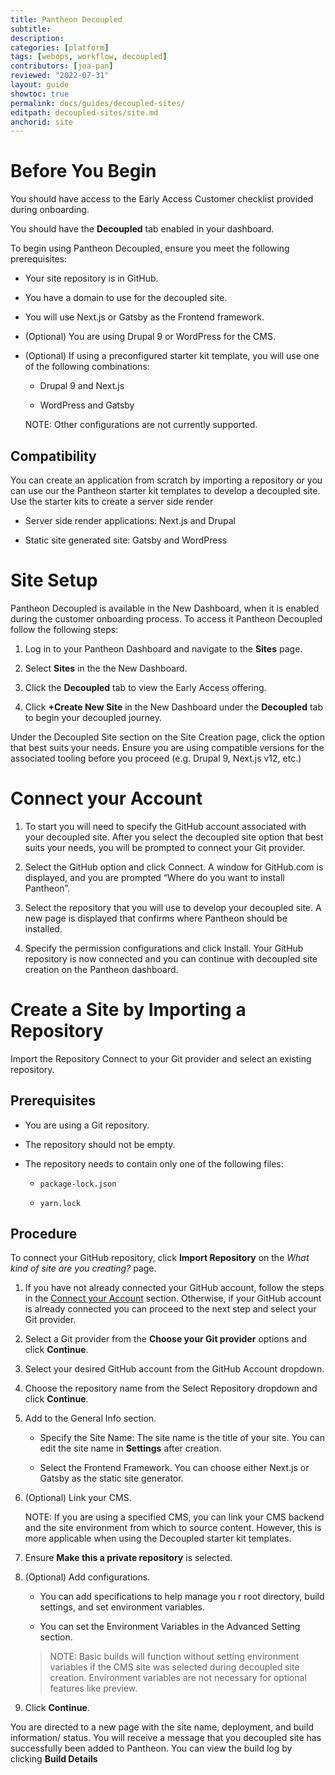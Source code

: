```yaml
---
title: Pantheon Decoupled
subtitle: 
description: 
categories: [platform]
tags: [webops, workflow, decoupled]
contributors: [joa-pan]
reviewed: "2022-07-31"
layout: guide
showtoc: true
permalink: docs/guides/decoupled-sites/
editpath: decoupled-sites/site.md
anchorid: site
---
```


# Before You Begin

You should have access to the Early Access Customer checklist provided during onboarding. 

You should have the **Decoupled** tab enabled in your dashboard. 

To begin using Pantheon Decoupled, ensure you meet the following prerequisites:

* Your site repository is in GitHub.

* You have a domain to use for the decoupled site.

* You will use Next.js or Gatsby as the Frontend framework.

* (Optional) You are using Drupal 9 or WordPress for the CMS.

* (Optional) If using a preconfigured starter kit template, you will use one of the following combinations:

    * Drupal 9 and Next.js

    * WordPress and Gatsby

    NOTE: Other configurations are not currently supported. 


## Compatibility

You can create an application from scratch by importing a repository or you can use our the Pantheon starter kit templates to develop a decoupled site. 
Use the starter kits to create a server side render

* Server side render applications: Next.js and Drupal

* Static site generated site: Gatsby and WordPress




# Site Setup

Pantheon Decoupled is available in the New Dashboard, when it is enabled during the customer onboarding process. To access it Pantheon Decoupled follow the following steps:

1. Log in to your Pantheon Dashboard and navigate to the **Sites** page.

1. Select **Sites** in the the New Dashboard. 

1. Click the **Decoupled** tab to view the Early Access offering. 

1. Click **+Create New Site** in the New Dashboard under the **Decoupled** tab to begin your decoupled journey. 

Under the Decoupled Site section on the Site Creation page, click the option that best suits your needs. Ensure you are using compatible versions for the associated tooling before you proceed (e.g. Drupal 9, Next.js v12, etc.) 
 

# Connect your Account

1. To start you will need to specify the GitHub account associated with your decoupled site. After you select the decoupled site option that best suits your needs, you will be prompted to connect your Git provider. 

1. Select the GitHub option and click Connect. A window for GitHub.com is displayed, and you are prompted “Where do you want to install Pantheon”. 

1. Select the repository that you will use to develop your decoupled site. A new page is displayed that confirms where Pantheon should be installed. 

1. Specify the permission configurations and click Install. Your GitHub repository is now connected and you can continue with decoupled site creation on the Pantheon dashboard. 



# Create a Site by Importing a Repository

Import the Repository
Connect to your Git provider and select an existing repository.


## Prerequisites

* You are using a Git repository.

* The repository should not be empty.

* The repository needs to contain only one of the following files:

    * `package-lock.json`

    * `yarn.lock`


## Procedure

To connect your GitHub repository, click **Import Repository** on the _What kind of site are you creating?_ page.

1. If you have not already connected your GitHub account, follow the steps in the [Connect your Account]() section. Otherwise, if your GitHub account is already connected you can proceed to the next step and select your Git provider.

1. Select a Git provider from the **Choose your Git provider** options and click **Continue**.

1. Select your desired GitHub account from the GitHub Account dropdown.

1. Choose the repository name from the Select Repository dropdown and click **Continue**.

1. Add to the General Info section.

    * Specify the Site Name: The site name is the title of your site. You can edit the site name in **Settings** after creation. 

    * Select the Frontend Framework. You can choose either Next.js or Gatsby as the static site generator.

1. (Optional) Link your CMS.

    NOTE: If you are using a specified CMS, you can link your CMS backend and the site environment from which to source content. However, this is more applicable when using the Decoupled starter kit templates.

1. Ensure **Make this a private repository** is selected.

1. (Optional) Add configurations.

    * You can add specifications to help manage you r root directory, build settings, and set environment variables. 

    * You can set the Environment Variables in the Advanced Setting section. 

    > NOTE: Basic builds will function without setting environment variables if the CMS site was selected during decoupled site creation. Environment variables are not necessary for optional features like preview.

1. Click **Continue**.

You are directed to a new page with the site name, deployment, and build information/ status. You will receive a message that you decoupled site has successfully been added to Pantheon. You can view the build log by clicking **Build Details**